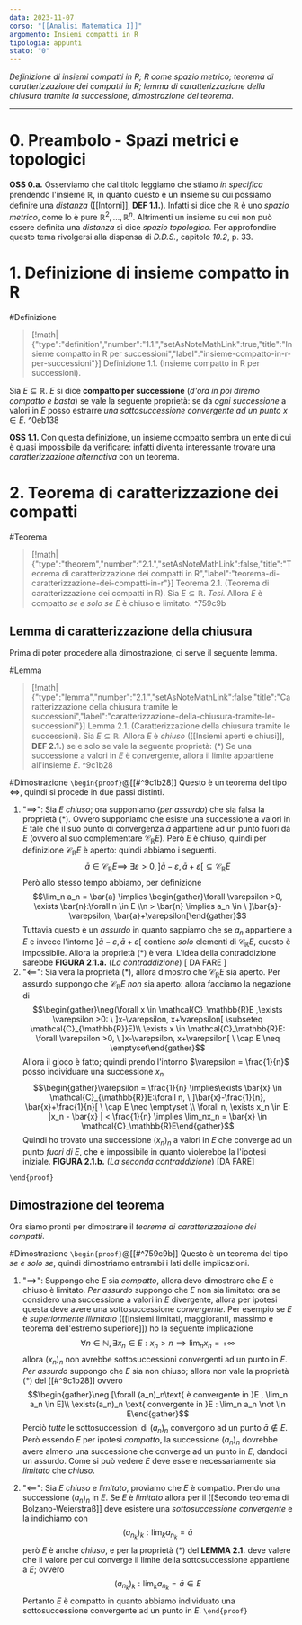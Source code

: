 ```yaml
---
data: 2023-11-07
corso: "[[Analisi Matematica I]]"
argomento: Insiemi compatti in R
tipologia: appunti
stato: "0"
---
```

*Definizione di insiemi compatti in R; R come spazio metrico; teorema di caratterizzazione dei compatti in R; lemma di caratterizzazione della chiusura tramite la successione; dimostrazione del teorema.*
- - -
# 0. Preambolo - Spazi metrici e topologici
**OSS 0.a.** Osserviamo che dal titolo leggiamo che stiamo *in specifica* prendendo l'insieme $\mathbb{R}$, in quanto questo è un insieme su cui possiamo definire una *distanza* ([[Intorni]], **DEF 1.1.**). Infatti si dice che $\mathbb{R}$ è uno *spazio metrico*, come lo è pure $\mathbb{R}^2, \ldots, \mathbb{R}^{n}$. Altrimenti un insieme su cui non può essere definita una *distanza* si dice *spazio topologico*.
Per approfondire questo tema rivolgersi alla dispensa di *D.D.S.*, capitolo *10.2*, p. 33.
# 1. Definizione di insieme compatto in R
#Definizione 
> [!math|{"type":"definition","number":"1.1.","setAsNoteMathLink":true,"title":"Insieme compatto in R per successioni","label":"insieme-compatto-in-r-per-successioni"}] Definizione 1.1. (Insieme compatto in R per successioni).
> 
Sia $E \subseteq \mathbb{R}$. $E$ si dice **compatto per successione** (*d'ora in poi diremo compatto e basta*) se vale la seguente proprietà: se da *ogni successione* a valori in $E$ posso estrarre *una sottosuccessione convergente ad un punto* $x \in E$.
^0eb138

**OSS 1.1.** Con questa definizione, un insieme compatto sembra un ente di cui è quasi impossibile da verificare: infatti diventa interessante trovare una *caratterizzazione alternativa* con un teorema.
# 2. Teorema di caratterizzazione dei compatti
#Teorema 
> [!math|{"type":"theorem","number":"2.1.","setAsNoteMathLink":false,"title":"Teorema di caratterizzazione dei compatti in R","label":"teorema-di-caratterizzazione-dei-compatti-in-r"}] Teorema 2.1. (Teorema di caratterizzazione dei compatti in R).
> Sia $E \subseteq \mathbb{R}$. 
> *Tesi.* Allora $E$ è compatto *se e solo se* $E$ è chiuso e limitato.
^759c9b

## Lemma di caratterizzazione della chiusura
Prima di poter procedere alla dimostrazione, ci serve il seguente lemma.

#Lemma
> [!math|{"type":"lemma","number":"2.1.","setAsNoteMathLink":false,"title":"Caratterizzazione della chiusura tramite le successioni","label":"caratterizzazione-della-chiusura-tramite-le-successioni"}] Lemma 2.1. (Caratterizzazione della chiusura tramite le successioni).
>  Sia $E \subseteq \mathbb{R}$.
> Allora $E$ è *chiuso* ([[Insiemi aperti e chiusi]], **DEF 2.1.**) se e solo se vale la seguente proprietà:
> $(\ast)$ Se una successione a valori in $E$ è convergente, allora il limite appartiene all'insieme $E$.
^9c1b28

#Dimostrazione 
`\begin{proof}`@[[#^9c1b28]]
Questo è un teorema del tipo $\iff$, quindi si procede in due passi distinti.
1. "$\implies$": Sia $E$ *chiuso*; ora supponiamo (*per assurdo*) che sia falsa la proprietà $(\ast)$. Ovvero supponiamo che esiste una successione a valori in $E$ tale che il suo punto di convergenza $\bar{a}$ appartiene ad un punto fuori da $E$ (ovvero al suo complementare $\mathcal{C}_\mathbb{R}E$).
   Però $E$ è chiuso, quindi per definizione $\mathcal{C}_\mathbb{R}E$ è aperto: quindi abbiamo i seguenti. $$\bar{a} \in \mathcal{C}_\mathbb{R}E \implies\ \exists \varepsilon >0, ]\bar{a}-\varepsilon,\bar{a}+\varepsilon[ \subseteq \mathcal{C}_\mathbb{R}E$$Però allo stesso tempo abbiamo, per definizione $$\lim_n a_n = \bar{a} \implies \begin{gather}\forall \varepsilon >0, \exists \bar{n}:\forall n \in E \\n > \bar{n} \implies a_n \in \ ]\bar{a}-\varepsilon, \bar{a}+\varepsilon[\end{gather}$$Tuttavia questo è un *assurdo* in quanto sappiamo che se $a_n$ appartiene a $E$ e invece l'intorno $]\bar{a}-\varepsilon,\bar{a}+\varepsilon[$ contiene *solo* elementi di $\mathcal{C}_\mathbb{R}E$, questo è impossibile. Allora la proprietà $(\ast)$ è vera.
   L'idea della contraddizione sarebbe
   **FIGURA 2.1.a.** (*La contraddizione*)
   [ DA FARE ]
2. "$\impliedby$": Sia vera la proprietà $(\ast)$, allora dimostro che $\mathcal{C}_\mathbb{R}E$ sia aperto.
   Per assurdo suppongo che $\mathcal{C}_\mathbb{R}E$ *non* sia aperto: allora facciamo la negazione di $$\begin{gather}\neg(\forall x \in \mathcal{C}_\mathbb{R}E ,\exists \varepsilon >0: \ ]x-\varepsilon, x+\varepsilon[ \subseteq \mathcal{C}_{\mathbb{R}}E)\\ \exists x \in \mathcal{C}_\mathbb{R}E: \forall \varepsilon >0, \ ]x-\varepsilon, x+\varepsilon[ \ \cap E \neq \emptyset\end{gather}$$Allora il gioco è fatto; quindi prendo l'intorno $\varepsilon = \frac{1}{n}$ posso individuare una successione $x_n$ $$\begin{gather}\varepsilon = \frac{1}{n} \implies\exists \bar{x} \in \mathcal{C}_{\mathbb{R}}E:\forall n, \ ]\bar{x}-\frac{1}{n}, \bar{x}+\frac{1}{n}[ \ \cap E \neq \emptyset \\ \forall n, \exists x_n \in E: |x_n - \bar{x} | < \frac{1}{n} \implies \lim_nx_n = \bar{x} \in \mathcal{C}_\mathbb{R}E\end{gather}$$Quindi ho trovato una successione $(x_n)_n$ a valori in $E$ che converge ad un punto *fuori di* $E$, che è impossibile in quanto violerebbe la l'ipotesi iniziale.
   **FIGURA 2.1.b.** (*La seconda contraddizione*)
   [DA FARE]
   
`\end{proof}`

##  Dimostrazione del teorema
Ora siamo pronti per dimostrare il *teorema di caratterizzazione dei compatti*.

#Dimostrazione 
`\begin{proof}`@[[#^759c9b]]
Questo è un teorema del tipo *se e solo se*, quindi dimostriamo entrambi i lati delle implicazioni.
1. "$\implies$": Suppongo che $E$ sia *compatto*, allora devo dimostrare che $E$ è chiuso è limitato.
   *Per assurdo* suppongo che $E$ non sia limitato: ora se considero una successione a valori in $E$ divergente, allora per ipotesi questa deve avere una sottosuccessione *convergente*. Per esempio se $E$ è *superiormente illimitato* ([[Insiemi limitati, maggioranti, massimo e teorema dell'estremo superiore]]) ho la seguente implicazione $$\forall n\in \mathbb{N}, \exists x_n \in E: x_n > n \implies \lim_n x_n = +\infty$$allora $(x_n)_n$ non avrebbe sottosuccessioni convergenti ad un punto in $E$.
   *Per assurdo* suppongo che $E$ sia non chiuso; allora non vale la proprietà $(\ast)$ del [[#^9c1b28]] ovvero $$\begin{gather}\neg [\forall (a_n)_n\text{ è convergente in }E ,  \lim_n a_n \in E]\\ \exists(a_n)_n \text{ convergente in }E : \lim_n a_n \not \in E\end{gather}$$Perciò *tutte* le sottosuccessioni di $(a_n)_n$ convergono ad un punto $\bar{a} \not \in E$.
   Però essendo $E$ per ipotesi *compatto*, la successione $(a_n)_n$ dovrebbe avere almeno una successione che converge ad un punto in $E$, dandoci un assurdo.
   Come si può vedere $E$ deve essere necessariamente sia *limitato* che *chiuso*.

2. "$\impliedby$": Sia $E$ *chiuso* e *limitato*, proviamo che $E$ è compatto.
   Prendo una successione $(a_n)_n$ in $E$.
   Se $E$ è *limitato* allora per il [[Secondo teorema di Bolzano-Weierstraß]] deve esistere una *sottosuccessione convergente* e la indichiamo con $$(a_{n_k})_k: \lim_k a_{n_k} = \bar{a}$$però $E$ è anche *chiuso*, e per la proprietà $(\ast)$ del **LEMMA 2.1.** deve valere che il valore per cui converge il limite della sottosuccessione appartiene a $E$; ovvero $$(a_{n_k})_k: \lim_k a_{n_k} = \bar{a} \in E$$
   Pertanto $E$ è compatto in quanto abbiamo individuato una sottosuccessione convergente ad un punto in $E$. 
`\end{proof}`
